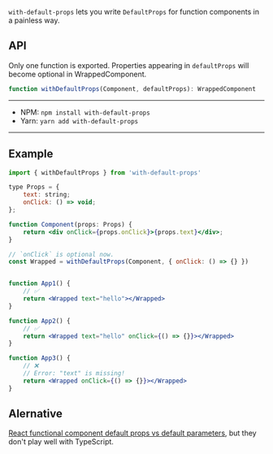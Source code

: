 `with-default-props` lets you write `DefaultProps` for function components in a painless way.


## API
Only one function is exported. Properties appearing in `defaultProps` will become optional in WrappedComponent.

```typescript
function withDefaultProps(Component, defaultProps): WrappedComponent
```

---
-   NPM: `npm install with-default-props`
-   Yarn: `yarn add with-default-props`
---


## Example

```jsx
import { withDefaultProps } from 'with-default-props'

type Props = {
    text: string;
    onClick: () => void;
};

function Component(props: Props) {
    return <div onClick={props.onClick}>{props.text}</div>;
}

// `onClick` is optional now.
const Wrapped = withDefaultProps(Component, { onClick: () => {} })


function App1() {
    // ✅
    return <Wrapped text="hello"></Wrapped>
}

function App2() {
    // ✅
    return <Wrapped text="hello" onClick={() => {}}></Wrapped>
}

function App3() {
    // ❌
    // Error: "text" is missing!
    return <Wrapped onClick={() => {}}></Wrapped>
}
```

## Alernative
[React functional component default props vs default parameters](https://stackoverflow.com/q/47774695/5006372), but they don't play well with TypeScript.

